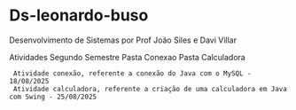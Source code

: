 # Ds-leonardo-buso
Desenvolvimento de Sistemas por Prof João Siles e Davi Villar

Atividades Segundo Semestre
Pasta Conexao
Pasta Calculadora

     Atividade conexão, referente a conexão do Java com o MySQL - 18/08/2025
     Atividade calculadora, referente a criação de uma calculadora em Java com Swing - 25/08/2025
